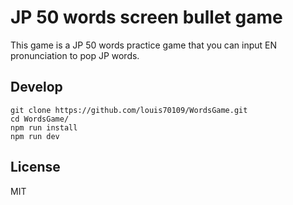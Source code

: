 # JP 50 words screen bullet game

This game is a JP 50 words practice game that you can input EN pronunciation to pop JP words.

## Develop

```
git clone https://github.com/louis70109/WordsGame.git
cd WordsGame/
npm run install
npm run dev
```

## License

MIT
